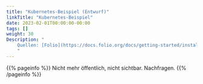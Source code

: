 ```yaml
---
title: "Kubernetes-Beispiel (Entwurf)"
linkTitle: "Kubernetes-Beispiel"
date: 2023-02-01T00:00:00-00:00
tags: []
weight: 30
Description: "
    Quellen: [Folio](https://docs.folio.org/docs/getting-started/installation/kubernetesex/) <!-- & [GBV](https://info.gebev.de/pages/viewpage.action?pageId=850624532) -->
    "
---
```


{{% pageinfo %}}
Nicht mehr öffentlich, nicht sichtbar. Nachfragen.
{{% /pageinfo %}}
